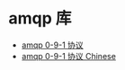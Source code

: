 # amqp 库

- [amqp 0-9-1 协议](https://www.rabbitmq.com/resources/specs/amqp-xml-doc0-9-1.pdf)
- [amqp 0-9-1 协议 Chinese](http://www.blogjava.net/qbna350816/archive/2016/08/12/431554.html)
